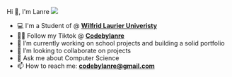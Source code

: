 Hi 👋, I'm Lanre
![](https://komarev.com/ghpvc/?username=codebylanre)

- 💻 I'm a Student of @ <a href="https://www.wlu.ca/"><strong>Wilfrid Laurier Univeristy</strong></a></li>
- 👨‍💻 Follow my Tiktok @ <a href="https://www.tiktok.com/@codebylanre/"><strong>Codebylanre</strong></a></li>
- 🔭 I’m currently working on school projects and building a solid portfolio
- 👯 I’m looking to collaborate on projects
- 💬 Ask me about Computer Science
- 📫 How to reach me: **codebylanre@gmail.com**


<!--
**codebylanre/codebylanre** is a ✨ _special_ ✨ repository because its `README.md` (this file) appears on your GitHub profile.

Here are some ideas to get you started:

- 🔭 I’m currently working on ...
- 🌱 I’m currently learning ...
- 👯 I’m looking to collaborate on ...
- 🤔 I’m looking for help with ...
- 💬 Ask me about ...
- 📫 How to reach me: ...
- 😄 Pronouns: ...
- ⚡ Fun fact: ...
-->
